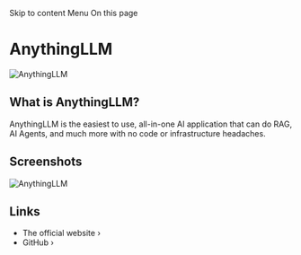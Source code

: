 Skip to content
Menu
On this page
# AnythingLLM ​
![AnythingLLM](https://coolify.io/docs/images/services/anythingllm.webp)
## What is AnythingLLM? ​
AnythingLLM is the easiest to use, all-in-one AI application that can do RAG, AI Agents, and much more with no code or infrastructure headaches.
## Screenshots ​
![AnythingLLM](https://coolify.io/docs/images/services/anythingllm.gif)
## Links ​
  * The official website ›
  * GitHub ›


